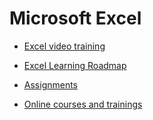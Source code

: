 # Microsoft Excel

- [Excel video training](video-training-excel.md)
- [Excel Learning Roadmap](../ms-excel/docs/index.md)
- [Assignments](assignments/index.md)

- [Online courses and trainings](courses-excel.md)
  